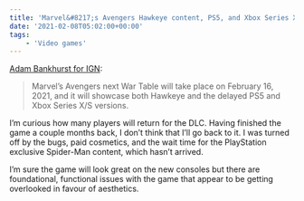 ```yaml
---
title: 'Marvel&#8217;s Avengers Hawkeye content, PS5, and Xbox Series X/S info coming next week'
date: '2021-02-08T05:02:00+00:00'
tags:
    - 'Video games'
---
```


[Adam Bankhurst for IGN](https://www.ign.com/articles/marvels-avengers-hawkeye-content-ps5-and-xbox-series-x-versions-to-be-shown-next-month):

> Marvel’s Avengers next War Table will take place on February 16, 2021, and it will showcase both Hawkeye and the delayed PS5 and Xbox Series X/S versions.

I’m curious how many players will return for the DLC. Having finished the game a couple months back, I don’t think that I’ll go back to it. I was turned off by the bugs, paid cosmetics, and the wait time for the PlayStation exclusive Spider-Man content, which hasn’t arrived.

I’m sure the game will look great on the new consoles but there are foundational, functional issues with the game that appear to be getting overlooked in favour of aesthetics.